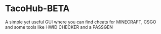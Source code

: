 # TacoHub-BETA
A simple yet useful GUI where you can find cheats for MINECRAFT, CSGO and some tools like HWID CHECKER and  a PASSGEN
